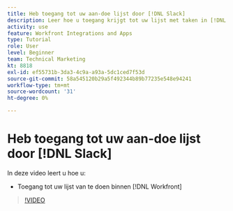 ```yaml
---
title: Heb toegang tot uw aan-doe lijst door [!DNL Slack]
description: Leer hoe u toegang krijgt tot uw lijst met taken in [!DNL Workfront]
activity: use
feature: Workfront Integrations and Apps
type: Tutorial
role: User
level: Beginner
team: Technical Marketing
kt: 8818
exl-id: ef55731b-3da3-4c9a-a93a-5dc1ced7f53d
source-git-commit: 58a545120b29a5f492344b89b77235e548e94241
workflow-type: tm+mt
source-wordcount: '31'
ht-degree: 0%

---
```


# Heb toegang tot uw aan-doe lijst door [!DNL Slack]

In deze video leert u hoe u:

* Toegang tot uw lijst van te doen binnen [!DNL Workfront]

>[!VIDEO](https://video.tv.adobe.com/v/335118/?quality=12)
